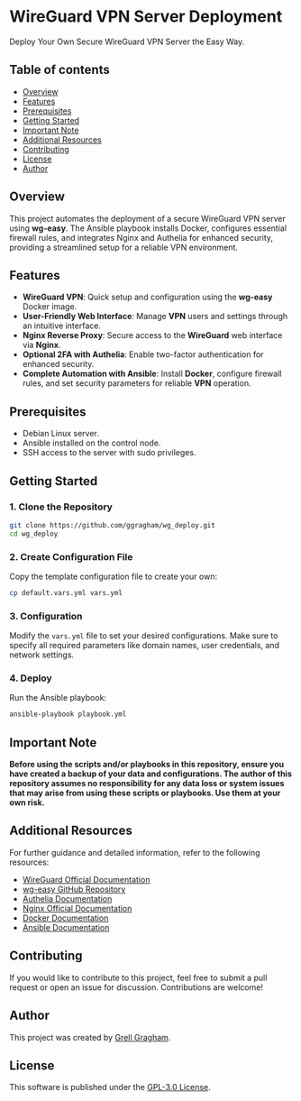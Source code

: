 #  WireGuard VPN Server Deployment

Deploy Your Own Secure WireGuard VPN Server the Easy Way.

## Table of contents
- [Overview](#overview)
- [Features](#features)
- [Prerequisites](#prerequisites)
- [Getting Started](#getting-started)
- [Important Note](#important-note)
- [Additional Resources](#additional-resources)
- [Contributing](#contributing)
- [License](#license)
- [Author](#author)

## Overview
This project automates the deployment of a secure WireGuard VPN server using **wg-easy**. The Ansible playbook installs Docker, configures essential firewall rules, and integrates Nginx and Authelia for enhanced security, providing a streamlined setup for a reliable VPN environment.

## Features
- **WireGuard VPN**: Quick setup and configuration using the **wg-easy** Docker image.
- **User-Friendly Web Interface**: Manage **VPN** users and settings through an intuitive interface.
- **Nginx Reverse Proxy**: Secure access to the **WireGuard** web interface via **Nginx**.
- **Optional 2FA with Authelia**: Enable two-factor authentication for enhanced security.
- **Complete Automation with Ansible**: Install **Docker**, configure firewall rules, and set security parameters for reliable **VPN** operation.

## Prerequisites
* Debian Linux server.
* Ansible installed on the control node.
* SSH access to the server with sudo privileges.

## Getting Started

### 1. Clone the Repository
```bash
git clone https://github.com/ggragham/wg_deploy.git
cd wg_deploy
```

### 2. Create Configuration File
Copy the template configuration file to create your own:
```bash
cp default.vars.yml vars.yml
```

### 3. Configuration
Modify the `vars.yml` file to set your desired configurations. Make sure to specify all required parameters like domain names, user credentials, and network settings.

### 4. Deploy
Run the Ansible playbook:
```bash
ansible-playbook playbook.yml
```

## Important Note
**Before using the scripts and/or playbooks in this repository, ensure you have created a backup of your data and configurations. The author of this repository assumes no responsibility for any data loss or system issues that may arise from using these scripts or playbooks. Use them at your own risk.**

## Additional Resources
For further guidance and detailed information, refer to the following resources:
* [WireGuard Official Documentation](https://www.wireguard.com/)
* [wg-easy GitHub Repository](https://github.com/wg-easy/wg-easy)
* [Authelia Documentation](https://www.authelia.com/configuration/)
* [Nginx Official Documentation](https://nginx.org/en/docs/)
* [Docker Documentation](https://docs.docker.com/)
* [Ansible Documentation](https://docs.ansible.com/)

## Contributing
If you would like to contribute to this project, feel free to submit a pull request or open an issue for discussion. Contributions are welcome!

## Author
This project was created by [Grell Gragham](https://github.com/ggragham).

## License
This software is published under the [GPL-3.0 License](https://opensource.org/license/GPL-3.0).
